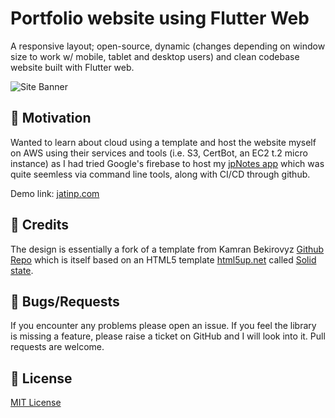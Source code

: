 # Portfolio website using Flutter Web

A responsive layout; open-source, dynamic (changes depending on window size to work w/ mobile, tablet and desktop users) and clean codebase website built with Flutter web.

![Site Banner](https://raw.github.com/jatin-p/flutter-web-portfolio/master/screenshot/site.png)

## 🚀 Motivation


Wanted to learn about cloud using a template and host the website myself on AWS using their services and tools (i.e. S3, CertBot, an EC2 t.2 micro instance) as I had tried Google's firebase to host my <a href="https://github.com/jatin-p/jpNotes">jpNotes app</a> which was quite seemless via command line tools, along with CI/CD through github.

Demo link: <a href="https://jatinp.com">jatinp.com</a>

## 🙏 Credits

The design is essentially a fork of a template from Kamran Bekirovyz [Github Repo](https://github.com/kamranbekirovyz/flutter-web-portfolio) which is itself based on an HTML5 template <a href="https://html5up.net">html5up.net</a> called <a href="https://html5up.net/solid-state">Solid state</a>.

## 🐞 Bugs/Requests

If you encounter any problems please open an issue. If you feel the library is missing a feature, please raise a ticket on GitHub and I will look into it. Pull requests are welcome.

## 📃 License

[MIT License](https://github.com/kamranbekirovyz/flutter-web-portfolio/blob/master/LICENSE)
